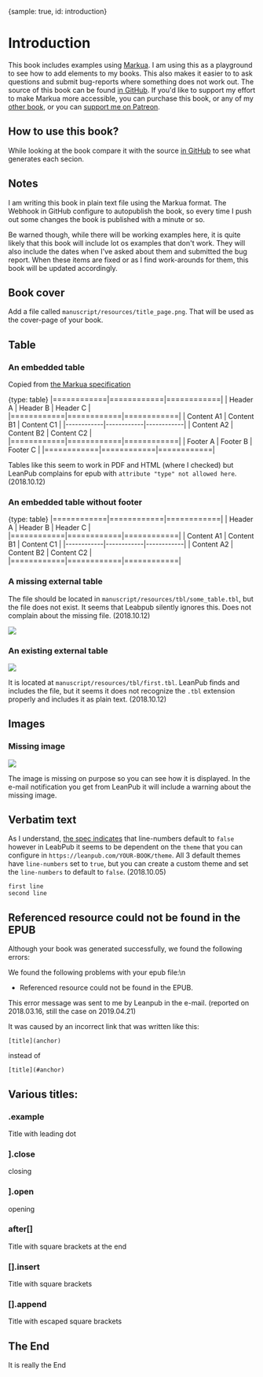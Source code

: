 {sample: true, id: introduction}
# Introduction

This book includes examples using [Markua](https://leanpub.com/markua).
I am using this as a playground to see how to add elements to my books. This also makes it easier to to ask questions and submit bug-reports where something does not work out. The source of this book can be found [in GitHub](https://github.com/szabgab/markua-by-example).
If you'd like to support my effort to make Markua more accessible, you can purchase this book, or any of my [other book](https://leanpub.com/u/szabgab), or you can [support me on Patreon](https://www.patreon.com/szabgab).

## How to use this book?

While looking at the book compare it with the source [in GitHub](https://github.com/szabgab/markua-by-example) to see what generates each secion.


## Notes

I am writing this book in plain text file using the Markua format. The Webhook in GitHub configure to autopublish the book, so every time I push out some changes the book is published with a minute or so.

Be warned though, while there will be working examples here, it is quite likely that this book will include lot os examples that don't work. They will also include the dates when I've asked about them and submitted the bug report. When these items are fixed or as I find work-arounds for them, this book will be updated accordingly.

## Book cover

Add a file called `manuscript/resources/title_page.png`. That will be used as the cover-page of your book.

## Table

### An embedded table

Copied from [the Markua specification](https://leanpub.com/markua/read#tables)

{type: table}
|============|============|============|
| Header A   | Header B   | Header C   |
|============|============|============|
| Content A1 | Content B1 | Content C1 |
|------------|------------|------------|
| Content A2 | Content B2 | Content C2 |
|============|============|============|
| Footer A   | Footer B   | Footer C   |
|============|============|============|

Tables like this seem to work in PDF and HTML (where I checked) but LeanPub complains for epub with `attribute "type" not allowed here`. (2018.10.12)

### An embedded table without footer

{type: table}
|============|============|============|
| Header A   | Header B   | Header C   |
|============|============|============|
| Content A1 | Content B1 | Content C1 |
|------------|------------|------------|
| Content A2 | Content B2 | Content C2 |
|============|============|============|

### A missing external table

The file should be located in `manuscript/resources/tbl/some_table.tbl`, but the file does not exist. It seems that Leabpub silently ignores this. Does not complain about the missing file. (2018.10.12)

![](tbl/some_table.tbl)

### An existing external table

![](tbl/first.tbl)

It is located at `manuscript/resources/tbl/first.tbl`. LeanPub finds and includes the file, but it seems it does not recognize the `.tbl` extension properly and includes it as plain text. (2018.10.12)

## Images

### Missing image

![](img/some_image.png)

The image is missing on purpose so you can see how it is displayed. In the e-mail notification you get from LeanPub it will include a warning about the missing image.

## Verbatim text

As I understand, [the spec indicates](https://leanpub.com/markua/read#code) that line-numbers default to `false` however in LeabPub it seems to be dependent on the `theme` that you can configure in `https://leanpub.com/YOUR-BOOK/theme`. All 3 default themes have `line-numbers` set to `true`, but you can create a custom theme and set the `line-numbers` to default to `false`. (2018.10.05)

```
first line
second line
```

## Referenced resource could not be found in the EPUB

Although your book was generated successfully, we found the following errors:

We found the following problems with your epub file:\n
- Referenced resource could not be found in the EPUB.

This error message was sent to me by Leanpub in the e-mail. (reported on 2018.03.16, still the case on 2019.04.21)

It was caused by an incorrect link that was written like this:

```
[title](anchor)
```

instead of

```
[title](#anchor)
```
## Various titles:

### .example

Title with leading dot

### ].close

closing

### ].open

opening

### after[]

Title with square brackets at the end


### [].insert

Title with square brackets


### \[\].append

Title with escaped square brackets

## The End

It is really the End
